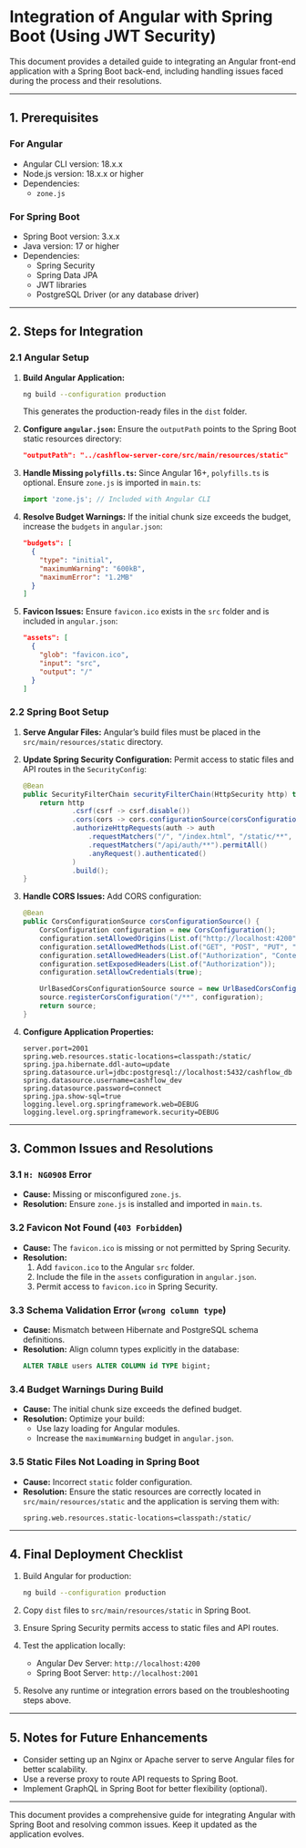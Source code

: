 # Integration of Angular with Spring Boot (Using JWT Security)

This document provides a detailed guide to integrating an Angular front-end application with a Spring Boot back-end, including handling issues faced during the process and their resolutions.

---

## **1. Prerequisites**

### **For Angular**
- Angular CLI version: 18.x.x
- Node.js version: 18.x.x or higher
- Dependencies:
  - `zone.js`

### **For Spring Boot**
- Spring Boot version: 3.x.x
- Java version: 17 or higher
- Dependencies:
  - Spring Security
  - Spring Data JPA
  - JWT libraries
  - PostgreSQL Driver (or any database driver)

---

## **2. Steps for Integration**

### **2.1 Angular Setup**
1. **Build Angular Application:**
   ```bash
   ng build --configuration production
   ```
   This generates the production-ready files in the `dist` folder.

2. **Configure `angular.json`:**
   Ensure the `outputPath` points to the Spring Boot static resources directory:
   ```json
   "outputPath": "../cashflow-server-core/src/main/resources/static"
   ```

3. **Handle Missing `polyfills.ts`:**
   Since Angular 16+, `polyfills.ts` is optional. Ensure `zone.js` is imported in `main.ts`:
   ```typescript
   import 'zone.js'; // Included with Angular CLI
   ```

4. **Resolve Budget Warnings:**
   If the initial chunk size exceeds the budget, increase the `budgets` in `angular.json`:
   ```json
   "budgets": [
     {
       "type": "initial",
       "maximumWarning": "600kB",
       "maximumError": "1.2MB"
     }
   ]
   ```

5. **Favicon Issues:**
   Ensure `favicon.ico` exists in the `src` folder and is included in `angular.json`:
   ```json
   "assets": [
     {
       "glob": "favicon.ico",
       "input": "src",
       "output": "/"
     }
   ]
   ```

### **2.2 Spring Boot Setup**
1. **Serve Angular Files:**
   Angular’s build files must be placed in the `src/main/resources/static` directory.

2. **Update Spring Security Configuration:**
   Permit access to static files and API routes in the `SecurityConfig`:
   ```java
   @Bean
   public SecurityFilterChain securityFilterChain(HttpSecurity http) throws Exception {
       return http
               .csrf(csrf -> csrf.disable())
               .cors(cors -> cors.configurationSource(corsConfigurationSource()))
               .authorizeHttpRequests(auth -> auth
                   .requestMatchers("/", "/index.html", "/static/**", "/favicon.ico", "/**/*.js", "/**/*.css", "/**/*.png", "/**/*.svg").permitAll()
                   .requestMatchers("/api/auth/**").permitAll()
                   .anyRequest().authenticated()
               )
               .build();
   }
   ```

3. **Handle CORS Issues:**
   Add CORS configuration:
   ```java
   @Bean
   public CorsConfigurationSource corsConfigurationSource() {
       CorsConfiguration configuration = new CorsConfiguration();
       configuration.setAllowedOrigins(List.of("http://localhost:4200", "http://localhost:2001"));
       configuration.setAllowedMethods(List.of("GET", "POST", "PUT", "DELETE", "OPTIONS"));
       configuration.setAllowedHeaders(List.of("Authorization", "Content-Type"));
       configuration.setExposedHeaders(List.of("Authorization"));
       configuration.setAllowCredentials(true);

       UrlBasedCorsConfigurationSource source = new UrlBasedCorsConfigurationSource();
       source.registerCorsConfiguration("/**", configuration);
       return source;
   }
   ```

4. **Configure Application Properties:**
   ```properties
   server.port=2001
   spring.web.resources.static-locations=classpath:/static/
   spring.jpa.hibernate.ddl-auto=update
   spring.datasource.url=jdbc:postgresql://localhost:5432/cashflow_db
   spring.datasource.username=cashflow_dev
   spring.datasource.password=connect
   spring.jpa.show-sql=true
   logging.level.org.springframework.web=DEBUG
   logging.level.org.springframework.security=DEBUG
   ```

---

## **3. Common Issues and Resolutions**

### **3.1 `H: NG0908` Error**
- **Cause:** Missing or misconfigured `zone.js`.
- **Resolution:** Ensure `zone.js` is installed and imported in `main.ts`.

### **3.2 Favicon Not Found (`403 Forbidden`)**
- **Cause:** The `favicon.ico` is missing or not permitted by Spring Security.
- **Resolution:**
  1. Add `favicon.ico` to the Angular `src` folder.
  2. Include the file in the `assets` configuration in `angular.json`.
  3. Permit access to `favicon.ico` in Spring Security.

### **3.3 Schema Validation Error (`wrong column type`)**
- **Cause:** Mismatch between Hibernate and PostgreSQL schema definitions.
- **Resolution:** Align column types explicitly in the database:
  ```sql
  ALTER TABLE users ALTER COLUMN id TYPE bigint;
  ```

### **3.4 Budget Warnings During Build**
- **Cause:** The initial chunk size exceeds the defined budget.
- **Resolution:** Optimize your build:
  - Use lazy loading for Angular modules.
  - Increase the `maximumWarning` budget in `angular.json`.

### **3.5 Static Files Not Loading in Spring Boot**
- **Cause:** Incorrect `static` folder configuration.
- **Resolution:** Ensure the static resources are correctly located in `src/main/resources/static` and the application is serving them with:
  ```properties
  spring.web.resources.static-locations=classpath:/static/
  ```

---

## **4. Final Deployment Checklist**

1. Build Angular for production:
   ```bash
   ng build --configuration production
   ```

2. Copy `dist` files to `src/main/resources/static` in Spring Boot.

3. Ensure Spring Security permits access to static files and API routes.

4. Test the application locally:
   - Angular Dev Server: `http://localhost:4200`
   - Spring Boot Server: `http://localhost:2001`

5. Resolve any runtime or integration errors based on the troubleshooting steps above.

---

## **5. Notes for Future Enhancements**
- Consider setting up an Nginx or Apache server to serve Angular files for better scalability.
- Use a reverse proxy to route API requests to Spring Boot.
- Implement GraphQL in Spring Boot for better flexibility (optional).

---

This document provides a comprehensive guide for integrating Angular with Spring Boot and resolving common issues. Keep it updated as the application evolves.

